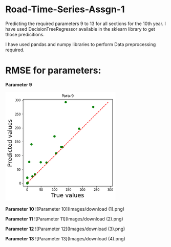 # Road-Time-Series-Assgn-1
Predicting the required parameters 9 to 13 for all sections for the 10th year. I have used DecisionTreeRegressor available in the sklearn library to get those predicitions.

I have used pandas and numpy libraries to perform Data preprocessing required.

# RMSE for parameters: 

**Parameter 9**

![Parameter 9](Images/download.png)

**Parameter 10**
![Parameter 10](Images/download (1).png)

**Parameter 11**
![Parameter 11](Images/download (2).png)

**Parameter 12**
![Parameter 12](Images/download (3).png)

**Parameter 13**
![Parameter 13](Images/download (4).png)

